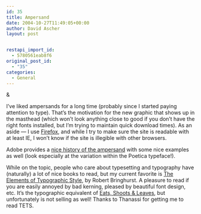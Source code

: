 ```yaml
---
id: 35
title: Ampersand
date: 2004-10-27T11:49:05+00:00
author: David Ascher
layout: post


restapi_import_id:
  - 5780561eab8f6
original_post_id:
  - "35"
categories:
  - General
---
```

<div class="illumination-black">
  &
</div>

I&#8217;ve liked ampersands for a long time (probably since I started paying attention to type). That&#8217;s the motivation for the new graphic that shows up in the masthead (which won&#8217;t look anything close to good if you don&#8217;t have the right fonts installed, but I&#8217;m trying to maintain quick download times). As an aside &#8212; I use [Firefox](http://www.mozilla.org/firefox), and while I try to make sure the site is readable with at least IE, I won&#8217;t know if the site is illegible with other browsers.

Adobe provides a [nice history of the ampersand](http://store.adobe.com/type/topics/theampersand.html) with some nice examples as well (look especially at the variation within the Poetica typeface!).

While on the topic, people who care about typesetting and typography have (naturally) a lot of nice books to read, but my current favorite is [The Elements of Typographic Style](http://www.amazon.com/exec/obidos/tg/detail/-/0881791326), by Robert Bringhurst. A pleasure to read if you are easily annoyed by bad kerning, pleased by beautiful font design, etc. It&#8217;s the typographic equivalent of [Eats, Shoots & Leaves](http://www.amazon.com/exec/obidos/ASIN/1592400876/qid=1098902862), but unfortunately is not selling as well! Thanks to Thanassi for getting me to read TETS.